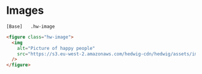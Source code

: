 # Images

```code
[Base]   .hw-image
```

```html
<figure class="hw-image">
  <img
    alt="Picture of happy people"
    src="https://s3.eu-west-2.amazonaws.com/hedwig-cdn/hedwig/assets/images/article-image-1.jpg"
  />
</figure>
```
